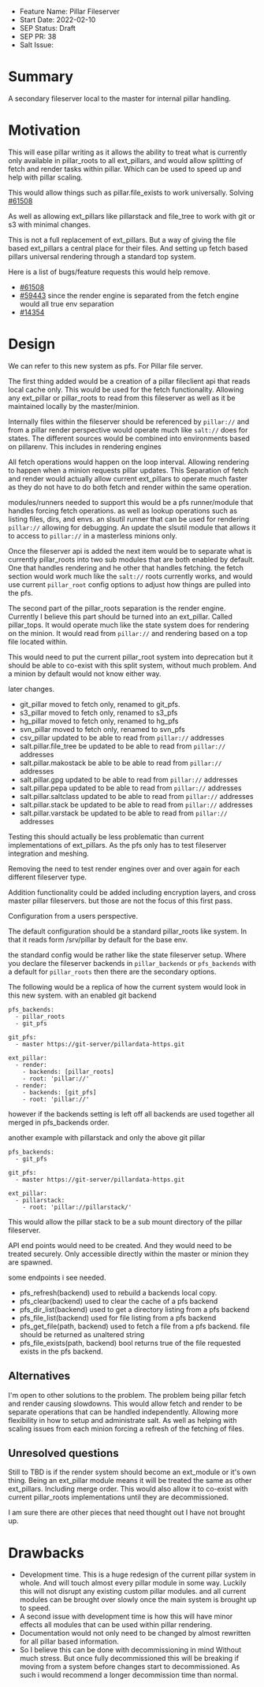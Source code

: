 - Feature Name: Pillar Fileserver 
- Start Date: 2022-02-10
- SEP Status: Draft
- SEP PR: 38
- Salt Issue:

# Summary
[summary]: #summary

A secondary fileserver local to the master for internal pillar handling.

# Motivation
[motivation]: #motivation

This will ease pillar writing as it allows the ability to treat what is 
currently only available in pillar_roots to all ext_pillars, and would allow 
splitting of fetch and render tasks within pillar. Which can be used to speed 
up and help with pillar scaling. 

This would allow things such as pillar.file_exists to work universally. 
Solving [#61508](https://github.com/saltstack/salt/issues/61508)

As well as allowing ext_pillars like pillarstack and file_tree to work with git 
or s3 with minimal changes.

This is not a full replacement of ext_pillars. But a way of giving the file 
based ext_pillars a central place for their files. And setting up fetch based 
pillars universal rendering through a standard top system.

Here is a list of bugs/feature requests this would help remove. 

* [#61508](https://github.com/saltstack/salt/issues/61508)
* [#59443](https://github.com/saltstack/salt/issues/59443) since the render engine is separated from the fetch engine would 
         all true env separation
* [#14354](https://github.com/saltstack/salt/issues/14354)

# Design
[design]: #detailed-design

We can refer to this new system as pfs. For Pillar file server. 

The first thing added would be a creation of a pillar fileclient api that reads
local cache only. This would be used for the fetch functionality. Allowing any 
ext_pillar or pillar_roots to read from this fileserver as well as it be 
maintained locally by the master/minion. 

Internally files within the fileserver should be referenced by `pillar://` and 
from a pillar render perspective
would operate much like `salt://` does for states. The different sources would 
be combined into environments based on pillarenv. This includes in rendering 
engines

All fetch operations would happen on the loop interval. Allowing rendering to 
happen when a minion requests pillar updates. This Separation of fetch and 
render would actually allow current ext_pillars to operate much faster as they 
do not have to do both fetch and render within the same operation. 

modules/runners needed to support this would be a pfs runner/module that 
handles forcing fetch operations. as well as lookup operations such as listing
files, dirs, and envs. an slsutil runner that can be used for rendering 
`pillar://` allowing for debugging. An update the slsutil module that allows 
it to access to `pillar://` in a masterless minions only. 

Once the fileserver api is added the next item would be to separate what is 
currently pillar_roots into two sub modules that are both enabled by default. 
One that handles rendering and he other that handles fetching. the fetch 
section would work much like the `salt://` roots currently works, and would use
current `pillar_root` config options to adjust how things are pulled into the 
pfs. 

The second part of the pillar_roots separation is the render engine. Currently 
I believe this part should be turned into an ext_pillar. Called pillar_tops. 
It would operate much like the state system does for rendering on the minion. 
It would read from `pillar://` and rendering based on a top file located 
within. 

This would need to put the current pillar_root system into deprecation but it 
should be able to co-exist with this split system, without much problem. 
And a minion by default would not know either way. 

later changes. 

* git_pillar moved to fetch only, renamed to git_pfs.
* s3_pillar moved to fetch only, renamed to s3_pfs
* hg_pillar moved to fetch only, renamed to hg_pfs
* svn_pillar moved to fetch only, renamed to svn_pfs
* csv_pillar updated to be able to read from `pillar://` addresses
* salt.pillar.file_tree be updated to be able to read from `pillar://` addresses
* salt.pillar.makostack be able to be able to read from `pillar://` addresses
* salt.pillar.gpg updated to be able to read from `pillar://` addresses
* salt.pillar.pepa updated to be able to read from `pillar://` addresses
* salt.pillar.saltclass updated to be able to read from `pillar://` addresses
* salt.pillar.stack be updated to be able to read from `pillar://` addresses
* salt.pillar.varstack be updated to be able to read from `pillar://` addresses

Testing this should actually be less problematic than current implementations 
of ext_pillars. As the pfs only has to test fileserver integration and meshing. 

Removing the need to test render engines over and over again for each different
fileserver type.

Addition functionality could be added including encryption layers, and cross 
master pillar fileservers. but those are not the focus of this first pass.

Configuration from a users perspective. 

The default configuration should be a standard pillar_roots like system. In 
that it reads form /srv/pillar by default for the base env. 

the standard config would be rather like the state fileserver setup. Where you
declare the fileserver backends in `pillar_backends` or `pfs_backends` with a 
default for `pillar_roots` 
then there are the secondary options.

The following would be a replica of how the current system would look in this 
new system. with an enabled git backend



``` code=yaml
pfs_backends:
  - pillar_roots
  - git_pfs

git_pfs:
  - master https://git-server/pillardata-https.git

ext_pillar:
  - render:
    - backends: [pillar_roots]
    - root: 'pillar://'
  - render:
    - backends: [git_pfs]
    - root: 'pillar://'
```

however if the backends setting is left off all backends are used together all 
merged in pfs_backends order. 

another example with pillarstack and only the above git pillar

```
pfs_backends:
  - git_pfs

git_pfs:
  - master https://git-server/pillardata-https.git

ext_pillar:
  - pillarstack:
    - root: 'pillar://pillarstack/'
```
This would allow the pillar stack to be a sub mount directory of the 
pillar fileserver. 



API end points would need to be created. And they would need to be treated 
securely. Only accessible directly within the master or minion they are 
spawned.

some endpoints i see needed.

* pfs_refresh(backend) used to rebuild a backends local copy. 
* pfs_clear(backend) used to clear the cache of a pfs backend
* pfs_dir_list(backend) used to get a directory listing from a pfs backend
* pfs_file_list(backend) used for file listing from a pfs backend
* pfs_get_file(path, backend) used to fetch a file from a pfs backend. file 
  should be returned as unaltered string
* pfs_file_exists(path, backend) bool returns true of the file requested exists 
  in the pfs backend.

## Alternatives
[alternatives]: #alternatives

I'm open to other solutions to the problem. The problem being pillar fetch and
render causing slowdowns. This would allow fetch and render to be separate
operations that can be handled independently. Allowing more flexibility in how 
to setup and administrate salt. As well as helping with scaling issues from
each minion forcing a refresh of the fetching of files. 


## Unresolved questions
[unresolved]: #unresolved-questions

Still to TBD is if the render system should become an ext_module or it's 
own thing. Being an ext_pillar module means it will be treated the same as 
other ext_pillars. Including merge order. This would also allow it to co-exist
with current pillar_roots implementations until they are decommissioned.

I am sure there are other pieces that need thought out I have not brought up. 

# Drawbacks
[drawbacks]: #drawbacks

* Development time. This is a huge redesign of the current pillar system in 
  whole. And will touch almost every pillar module in some way. Luckily this 
  will not disrupt any existing custom pillar modules. and all current modules
  can be brought over slowly once the main system is brought up to speed.
* A second issue with development time is how this will have minor effects all
  modules that can be used within pillar rendering. 
* Documentation would not only need to be changed by almost rewritten for all 
  pillar based information. 
* So I believe this can be done with decommissioning in mind Without much 
  stress. But once fully decommissioned this will be breaking if moving from a 
  system before changes start to decommissioned. As such i would recommend a 
  longer decommission time than normal. 
